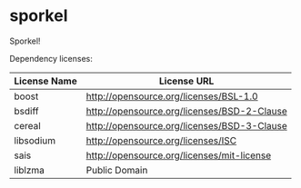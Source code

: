 sporkel
=======

Sporkel!

Dependency licenses:  

|License Name | License URL                                 |
|-------------|---------------------------------------------|
|boost        | http://opensource.org/licenses/BSL-1.0      |
|bsdiff       | http://opensource.org/licenses/BSD-2-Clause |
|cereal       | http://opensource.org/licenses/BSD-3-Clause |
|libsodium    | http://opensource.org/licenses/ISC          |
|sais         | http://opensource.org/licenses/mit-license  |
|liblzma      | Public Domain                               |
